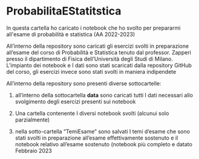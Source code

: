 # ProbabilitaEStatitstica
In questa cartella ho caricato i notebook che ho svolto per prepararmi all'esame di probabilità e statistica (AA 2022-2023)

All’interno della repository sono caricati gli esercizi svolti in preparazione all’esame del corso di Probabilità e Statistica tenuto dal professor. Zapperi presso il dipartimento di Fisica dell’Università degli Studi di Milano. L’impianto dei notebook e I dati sono stati scaricati dalla repository GitHub del corso, gli esercizi invece sono stati svolti in maniera indipendete

All’interno della repository sono presenti diverse sottocartelle:

1. all’interno della sottocartella **data** sono caricati tutti I dati necessari allo svolgimento degli esercizi presenti sui notebook

2. Una cartella contenente I diversi notebook svolti (alcunui solo parzialmente)

3. nella sotto-cartella “TemiEsame” sono salvati I temi d’esame che sono stati svolti in preparazione all’esame effettivamente sostenuto e il notebook relativo all’esame sostenuto (notebook più completo e datato Febbraio 2023
